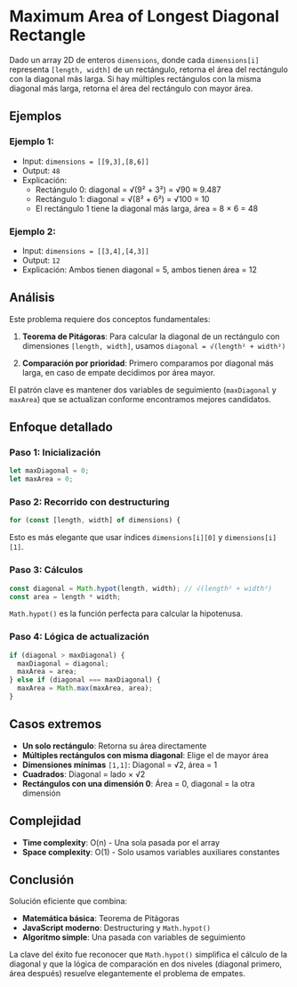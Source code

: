 # Maximum Area of Longest Diagonal Rectangle

Dado un array 2D de enteros `dimensions`, donde cada `dimensions[i]` representa `[length, width]` de un rectángulo, retorna el área del rectángulo con la diagonal más larga. Si hay múltiples rectángulos con la misma diagonal más larga, retorna el área del rectángulo con mayor área.

## Ejemplos

### Ejemplo 1:

- Input: `dimensions = [[9,3],[8,6]]`
- Output: `48`
- Explicación:
  - Rectángulo 0: diagonal = √(9² + 3²) = √90 ≈ 9.487
  - Rectángulo 1: diagonal = √(8² + 6²) = √100 = 10
  - El rectángulo 1 tiene la diagonal más larga, área = 8 × 6 = 48

### Ejemplo 2:

- Input: `dimensions = [[3,4],[4,3]]`
- Output: `12`
- Explicación: Ambos tienen diagonal = 5, ambos tienen área = 12

## Análisis

Este problema requiere dos conceptos fundamentales:

1. **Teorema de Pitágoras**: Para calcular la diagonal de un rectángulo con dimensiones `[length, width]`, usamos `diagonal = √(length² + width²)`

2. **Comparación por prioridad**: Primero comparamos por diagonal más larga, en caso de empate decidimos por área mayor.

El patrón clave es mantener dos variables de seguimiento (`maxDiagonal` y `maxArea`) que se actualizan conforme encontramos mejores candidatos.

## Enfoque detallado

### Paso 1: Inicialización

```typescript
let maxDiagonal = 0;
let maxArea = 0;
```

### Paso 2: Recorrido con destructuring

```typescript
for (const [length, width] of dimensions) {
```

Esto es más elegante que usar índices `dimensions[i][0]` y `dimensions[i][1]`.

### Paso 3: Cálculos

```typescript
const diagonal = Math.hypot(length, width); // √(length² + width²)
const area = length * width;
```

`Math.hypot()` es la función perfecta para calcular la hipotenusa.

### Paso 4: Lógica de actualización

```typescript
if (diagonal > maxDiagonal) {
  maxDiagonal = diagonal;
  maxArea = area;
} else if (diagonal === maxDiagonal) {
  maxArea = Math.max(maxArea, area);
}
```

## Casos extremos

- **Un solo rectángulo**: Retorna su área directamente
- **Múltiples rectángulos con misma diagonal**: Elige el de mayor área
- **Dimensiones mínimas** `[1,1]`: Diagonal = √2, área = 1
- **Cuadrados**: Diagonal = lado × √2
- **Rectángulos con una dimensión 0**: Área = 0, diagonal = la otra dimensión

## Complejidad

- **Time complexity**: O(n) - Una sola pasada por el array
- **Space complexity**: O(1) - Solo usamos variables auxiliares constantes

## Conclusión

Solución eficiente que combina:

- **Matemática básica**: Teorema de Pitágoras
- **JavaScript moderno**: Destructuring y `Math.hypot()`
- **Algoritmo simple**: Una pasada con variables de seguimiento

La clave del éxito fue reconocer que `Math.hypot()` simplifica el cálculo de la diagonal y que la lógica de comparación en dos niveles (diagonal primero, área después) resuelve elegantemente el problema de empates.
